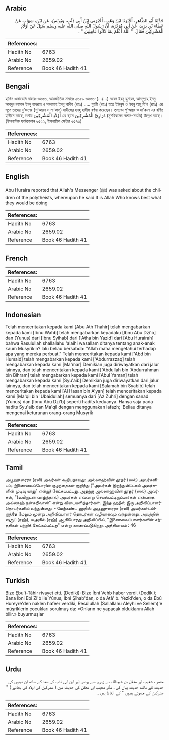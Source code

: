 ## Arabic


<div dir="rtl" lang="ar" style={{fontSize:'larger',backgroundColor:'#f8f9fa',padding:20}}>
حَدَّثَنَا أَبُو الطَّاهِرِ، أَخْبَرَنَا ابْنُ وَهْبٍ، أَخْبَرَنِي ابْنُ أَبِي ذِئْبٍ، وَيُونُسُ، عَنِ ابْنِ، شِهَابٍ عَنْ عَطَاءِ بْنِ يَزِيدَ، عَنْ أَبِي هُرَيْرَةَ، أَنَّ رَسُولَ اللَّهِ صلى الله عليه وسلم سُئِلَ عَنْ أَوْلاَدِ الْمُشْرِكِينَ فَقَالَ ‏ "‏ اللَّهُ أَعْلَمُ بِمَا كَانُوا عَامِلِينَ ‏"‏ ‏.‏
</div>
<div style={{backgroundColor:'#f8f9fa',padding:20, marginBottom: 10}}><table> <thead> <tr> <th>References:</th> <th></th> </tr> </thead> <tbody><tr><td>Hadith No</td><td>6763</td></tr><tr><td>Arabic No</td><td>2659.02</td></tr><tr><td>Reference</td><td>Book 46 Hadith 41</td></tr></tbody></table></div>

## Bengali


<div dir="ltr" lang="bn" style={{fontSize:'larger',backgroundColor:'#f8f9fa',padding:20}}>
হাদিস একাডেমি নাম্বারঃ ৬৬৫৬, আন্তর্জাতিক নাম্বারঃ ২৬৫৯ ৬৬৫৬-(…/...) আবদ ইবনু হুমায়দ, আবদুল্লাহ ইবনু আবদুর রহমান ইবনু বাহরাম ও সালামাহ ইবনু শাবীব (রহঃ) ..... যুহরী (রহঃ) হতে ইউনুস ও ইবনু আবূ যি’ব (রহঃ) এর সূত্রে তাদের দু’জনের (শু’আয়ব ও মা'কাল) হাদীসের হবহু হাদীস বর্ণনা করেছেন। তাছাড়া শু’আয়ব ও মা’কাল এর বর্ণিত হাদীসে আছে, তথায় أَوْلاَدِ الْمُشْرِكِينَ এর স্থানে ذَرَارِيِّ الْمُشْرِكِينَ (মুশরিকদের সন্তান-সন্ততি) উল্লেখ আছে। (ইসলামিক ফাউন্ডেশন ৬৫২২, ইসলামিক সেন্টার ৬৫৭৩)
</div>
<div style={{backgroundColor:'#f8f9fa',padding:20, marginBottom: 10}}><table> <thead> <tr> <th>References:</th> <th></th> </tr> </thead> <tbody><tr><td>Hadith No</td><td>6763</td></tr><tr><td>Arabic No</td><td>2659.02</td></tr><tr><td>Reference</td><td>Book 46 Hadith 41</td></tr></tbody></table></div>

## English


<div dir="ltr" lang="en" style={{fontSize:'larger',backgroundColor:'#f8f9fa',padding:20}}>
Abu Huraira reported that Allah's Messenger (ﷺ) was asked about the children of the polytheists, whereupon he said:It is Allah Who knows best what they would be doing
</div>
<div style={{backgroundColor:'#f8f9fa',padding:20, marginBottom: 10}}><table> <thead> <tr> <th>References:</th> <th></th> </tr> </thead> <tbody><tr><td>Hadith No</td><td>6763</td></tr><tr><td>Arabic No</td><td>2659.02</td></tr><tr><td>Reference</td><td>Book 46 Hadith 41</td></tr></tbody></table></div>

## French


<div dir="ltr" lang="fr" style={{fontSize:'larger',backgroundColor:'#f8f9fa',padding:20}}>

</div>
<div style={{backgroundColor:'#f8f9fa',padding:20, marginBottom: 10}}><table> <thead> <tr> <th>References:</th> <th></th> </tr> </thead> <tbody><tr><td>Hadith No</td><td>6763</td></tr><tr><td>Arabic No</td><td>2659.02</td></tr><tr><td>Reference</td><td>Book 46 Hadith 41</td></tr></tbody></table></div>

## Indonesian


<div dir="ltr" lang="id" style={{fontSize:'larger',backgroundColor:'#f8f9fa',padding:20}}>
Telah menceritakan kepada kami [Abu Ath Thahir] telah mengabarkan kepada kami [Ibnu Wahb] telah mengabarkan kepadaku [Ibnu Abu Dzi'b] dan [Yunus] dari [Ibnu Syihab] dari ['Atha bin Yazid] dari [Abu Hurairah] bahwa Rasulullah shallallahu 'alaihi wasallam ditanya tentang anak-anak kaum Musyrikin? lalu beliau bersabda: "Allah maha mengetahui terhadap apa yang mereka perbuat." Telah menceritakan kepada kami ['Abd bin Humaid] telah mengabarkan kepada kami ['Abdurrazzaq] telah mengabarkan kepada kami [Ma'mar] Demikian juga diriwayatkan dari jalur lainnya, dan telah menceritakan kepada kami ['Abdullah bin 'Abdurrahman bin Bihram] telah mengabarkan kepada kami [Abul Yaman] telah mengabarkan kepada kami [Syu'aib] Demikian juga diriwayatkan dari jalur lainnya, dan telah menceritakan kepada kami [Salamah bin Syabib] telah menceritakan kepada kami [Al Hasan bin A'yan] telah menceritakan kepada kami [Ma'qil bin 'Ubaidullah] semuanya dari [Az Zuhri] dengan sanad [Yunus] dan [Ibnu Abu Dzi'b] seperti hadits keduanya. Hanya saja pada hadits Syu'aib dan Ma'qil dengan menggunakan lafazh; 'Beliau ditanya mengenai keturunan orang-orang Musyrik
</div>
<div style={{backgroundColor:'#f8f9fa',padding:20, marginBottom: 10}}><table> <thead> <tr> <th>References:</th> <th></th> </tr> </thead> <tbody><tr><td>Hadith No</td><td>6763</td></tr><tr><td>Arabic No</td><td>2659.02</td></tr><tr><td>Reference</td><td>Book 46 Hadith 41</td></tr></tbody></table></div>

## Tamil


<div dir="ltr" lang="ta" style={{fontSize:'larger',backgroundColor:'#f8f9fa',padding:20}}>
அபூஹுரைரா (ரலி) அவர்கள் கூறியதாவது: அல்லாஹ்வின் தூதர் (ஸல்) அவர்களிடம், இணைவைப்போரின் குழந்தைகள் குறித்து ("அவர்கள் இறந்துவிட்டால் அவர்களின் முடிவு யாது" என்று) கேட்கப்பட்டது. அதற்கு அல்லாஹ்வின் தூதர் (ஸல்) அவர்கள், "(உயிருடன் வாழ்ந்தால்) அவர்கள் எவ்வாறு செயல்பட்டிருப்பார்கள் என்பதை அல்லாஹ் நன்கறிவான்" என்று விடையளித்தார்கள். இந்த ஹதீஸ் இரு அறிவிப்பாளர்தொடர்களில் வந்துள்ளது. - மேற்கண்ட ஹதீஸ் அபூஹுரைரா (ரலி) அவர்களிடமிருந்தே மேலும் மூன்று அறிவிப்பாளர் தொடர்கள் வழியாகவும் வந்துள்ளது. அவற்றில் ஷுஐப் (ரஹ்), மஅகில் (ரஹ்) ஆகியோரது அறிவிப்பில், "இணைவைப்பாளர்களின் சந்ததிகள் பற்றிக் கேட்கப்பட்டது" என்று காணப்படுகிறது. அத்தியாயம் : 46
</div>
<div style={{backgroundColor:'#f8f9fa',padding:20, marginBottom: 10}}><table> <thead> <tr> <th>References:</th> <th></th> </tr> </thead> <tbody><tr><td>Hadith No</td><td>6763</td></tr><tr><td>Arabic No</td><td>2659.02</td></tr><tr><td>Reference</td><td>Book 46 Hadith 41</td></tr></tbody></table></div>

## Turkish


<div dir="ltr" lang="tr" style={{fontSize:'larger',backgroundColor:'#f8f9fa',padding:20}}>
Bize Ebu't-Tâhir rivayet etti. (Dediki): Bize İbni Vehb haber verdi. (Dediki); Bana İbni Ebi Zi'b ile Yûnus, İbni Şîhab'dan, o da Atâ' b. Yezîd'den, o da Ebû Hureyre'den naklen hafeer verdiki, Resûlullah (Sallallahu Aleyhi ve Sellem)'e müşriklerin çocukları sorulmuş da: «Onların ne yapacak olduklarını Allah bilir.» buyurmuşlar
</div>
<div style={{backgroundColor:'#f8f9fa',padding:20, marginBottom: 10}}><table> <thead> <tr> <th>References:</th> <th></th> </tr> </thead> <tbody><tr><td>Hadith No</td><td>6763</td></tr><tr><td>Arabic No</td><td>2659.02</td></tr><tr><td>Reference</td><td>Book 46 Hadith 41</td></tr></tbody></table></div>

## Urdu


<div dir="rtl" lang="ur" style={{fontSize:'larger',backgroundColor:'#f8f9fa',padding:20}}>
معمر ، شعیب اور معقل بن عبیداللہ نے زہری سے یونس اور ابن ابی ذئب کی سند کے ساتھ ان دونوں کی حدیث کے مانند حدیث بیان کی ، مگر شعیب اور معقل کی حدیث میں ( مشرکین کی اولاد کی بجائے ) " مشرکین کے چھوٹے بچوں " کے الفاظ ہیں ۔
</div>
<div style={{backgroundColor:'#f8f9fa',padding:20, marginBottom: 10}}><table> <thead> <tr> <th>References:</th> <th></th> </tr> </thead> <tbody><tr><td>Hadith No</td><td>6763</td></tr><tr><td>Arabic No</td><td>2659.02</td></tr><tr><td>Reference</td><td>Book 46 Hadith 41</td></tr></tbody></table></div>